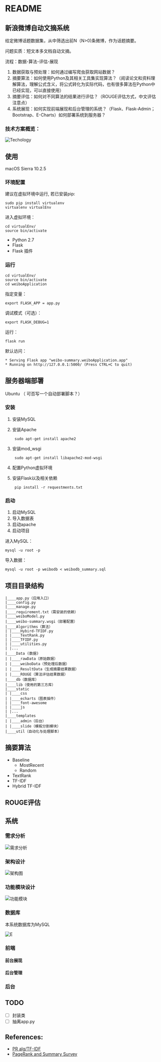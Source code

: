 # README
## 新浪微博自动文摘系统 

给定微博话题数据集，从中筛选出前N（N>0)条微博，作为话题摘要。

问题实质：短文本多文档自动文摘。

流程：数据-算法-评估-展现

1.  数据获取与预处理：如何通过编写爬虫获取网站数据？
2. 摘要算法：如何使用Python及其相关工具集实现算法？（阅读论文和资料理解算法，理解公式含义，将公式转化为实际代码，也有很多算法在Python中已经实现，可以直接使用）
3. 摘要评估：如何对不同算法的结果进行评估？（ROUGE评估方式，中文评估注意点）
4. 系统展现：如何实现前端展现和后台管理的系统？（Flask、Flask-Admin；Bootstrap、E-Charts）如何部署系统到服务器？

### 技术方案概览：

![Techology](media/15000990567592.jpg)

## 使用

macOS Sierra 10.2.5

### 环境配置
建议在虚拟环境中运行, 若已安装pip:

	sudo pip install virtualenv
	virtualenv virtualEnv

进入虚拟环境：

	cd virtualEnv/
	source bin/activate

- Python 2.7
- Flask
- Flask 插件

### 运行

	cd virtualEnv/
	source bin/activate
	cd weiboApplication

指定变量：

	export FLASK_APP = app.py
调试模式（可选）：

	export FLASK_DEBUG=1
运行：
	
	flask run

默认访问：
	
	* Serving Flask app "weibo-summary.weiboApplication.app"
	* Running on http://127.0.0.1:5000/ (Press CTRL+C to quit)

## 服务器端部署
Ubuntu
（ 可否写一个自动部署脚本？）
### 安装
1. 安装MySQL
2. 安装Apache

		sudo apt-get install apache2
3. 安装mod_wsgi

		sudo apt-get install libapache2-mod-wsgi 
4. 配置Python虚拟环境
			
5. 安装Flask以及相关依赖

		pip install -r requestments.txt

### 启动

1. 启动MySQL
2. 导入数据表
3. 启动apache
4. 启动项目

进入MySQL：

	mysql -u root -p

导入数据：
	
	mysql -u root -p weibodb < weibodb_summary.sql
	
## 项目目录结构
<!--find . -print | sed -e 's;[^/]*/;|____;g;s;____|; |;g'-->

	|____app.py（应用入口）
	|____config.py
	|____manage.py
	|____requirement.txt（需安装的依赖）
	|____weiboModel.py
	|____weibo-summary.wsgi（部署配置）
	|____Algorithms（算法）
	| |____Hybird-TFIDF.py
	| |____TextRank.py
	| |____TFIDF.py
	| |____utilities.py
	| |...
	|____Data (数据)
	| |____rawData（原始数据）
	| |____weiboData（预处理后数据）
	| |____ResultData（生成摘要结果数据）
	| |____ROUGE（算法评估结果数据）
	|____db（数据库）
	|____lib（使用的第三方库）
	|____static
	| |____css
	| |____echarts（图表插件）
	| |____font-awesome
	| |____js
	| |...
	|____templates
	| |____admin（后台）
	| |____slide（模板分割模块）
	|____util（自动化与处理脚本）


## 摘要算法

- Baseline
	- MostRecent
	- Random
- TextRank 
- TF-IDF
- Hybrid TF-IDF

## ROUGE评估

## 系统
### 需求分析
![需求分析](media/%E9%9C%80%E6%B1%82%E5%88%86%E6%9E%90.png)

### 架构设计
![架构图](media/%E6%9E%B6%E6%9E%84%E5%9B%BE.png)

### 功能模块设计
![功能模块](media/%E5%8A%9F%E8%83%BD%E6%A8%A1%E5%9D%97.png)

### 数据库
本系统数据库为MySQL

![E](media/ER.png)

### 前端
#### 前台展现
#### 后台管理
### 后台

## TODO
- [ ] 封装类
- [ ] 抽离app.py

## References:
- [PR alg/TF-IDF](http://www.cs.uccs.edu/~jkalita/papers/2010/SharifiBeauxSocialcom2010.pdf)  
- [PageRank and Summary Survey](http://www.aclweb.org/anthology/W/W13/W13-11.pdf#page=30)

